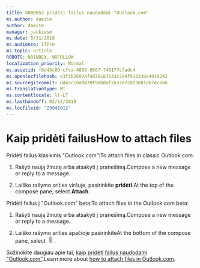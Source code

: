 ```yaml
---
title: 8000052 pridėti failus naudodami "Outlook.com"
ms.author: daeite
author: daeite
manager: jackiesm
ms.date: 5/31/2018
ms.audience: ITPro
ms.topic: article
ROBOTS: NOINDEX, NOFOLLOW
localization_priority: Normal
ms.assetid: f6d43c80-cfca-4898-9567-746177cfadc4
ms.openlocfilehash: e3f1b2692af4d70167133c7a4f913338e491d242
ms.sourcegitcommit: dd43cc0a9470f98b8ef2a3787c823801d674c666
ms.translationtype: MT
ms.contentlocale: lt-LT
ms.lasthandoff: 02/12/2019
ms.locfileid: "29941012"
---
```

# <a name="how-to-attach-files"></a><span data-ttu-id="c7669-102">Kaip pridėti failus</span><span class="sxs-lookup"><span data-stu-id="c7669-102">How to attach files</span></span>

<span data-ttu-id="c7669-103">Pridėti failus klasikinis "Outlook.com":</span><span class="sxs-lookup"><span data-stu-id="c7669-103">To attach files in classic Outlook.com:</span></span>
  
1. <span data-ttu-id="c7669-104">Rašyti naują žinutę arba atsakyti į pranešimą.</span><span class="sxs-lookup"><span data-stu-id="c7669-104">Compose a new message or reply to a message.</span></span>
    
2. <span data-ttu-id="c7669-105">Laiško rašymo srities viršuje, pasirinkite **pridėti**.</span><span class="sxs-lookup"><span data-stu-id="c7669-105">At the top of the compose pane, select **Attach**.</span></span> 
    
<span data-ttu-id="c7669-106">Pridėti failus į "Outlook.com" beta:</span><span class="sxs-lookup"><span data-stu-id="c7669-106">To attach files in the Outlook.com beta:</span></span>
  
1. <span data-ttu-id="c7669-107">Rašyti naują žinutę arba atsakyti į pranešimą.</span><span class="sxs-lookup"><span data-stu-id="c7669-107">Compose a new message or reply to a message.</span></span>
    
2. <span data-ttu-id="c7669-108">Laiško rašymo srities apačioje pasirinkite</span><span class="sxs-lookup"><span data-stu-id="c7669-108">At the bottom of the compose pane, select</span></span> ![Pridėti](media/da223d01-5fe6-448c-a3a3-e2b5262da4b9.png)<span data-ttu-id="c7669-110">.</span><span class="sxs-lookup"><span data-stu-id="c7669-110"></span></span>
    
<span data-ttu-id="c7669-111">Sužinokite daugiau apie tai, [kaip pridėti failus naudodami "Outlook.com"](https://go.microsoft.com/fwlink/p/?linkid=2001702&amp;clcid=0x409).</span><span class="sxs-lookup"><span data-stu-id="c7669-111">Learn more about [how to attach files in Outlook.com](https://go.microsoft.com/fwlink/p/?linkid=2001702&amp;clcid=0x409).</span></span>
  

